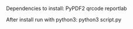 Dependencies to install:
PyPDF2
qrcode
reportlab


After install run with python3:
python3 script.py
